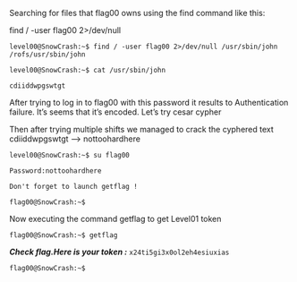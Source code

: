 Searching for files that flag00 owns using the find command like this:

find / -user flag00 2>/dev/null 

`level00@SnowCrash:~$ find / -user flag00 2>/dev/null
/usr/sbin/john
/rofs/usr/sbin/john`

`level00@SnowCrash:~$ cat /usr/sbin/john`

`cdiiddwpgswtgt`

After trying to log in to flag00 with this password it results to Authentication failure. It’s seems that it’s encoded. Let’s try cesar cypher 

Then after trying multiple shifts we managed to crack the cyphered text cdiiddwpgswtgt —> nottoohardhere

`level00@SnowCrash:~$ su flag00`

`Password:nottoohardhere`

`Don't forget to launch getflag !`

`flag00@SnowCrash:~$`

Now executing the command getflag to get Level01 token 

`flag00@SnowCrash:~$ getflag`

***Check flag.Here is your token :*** `x24ti5gi3x0ol2eh4esiuxias`

`flag00@SnowCrash:~$`